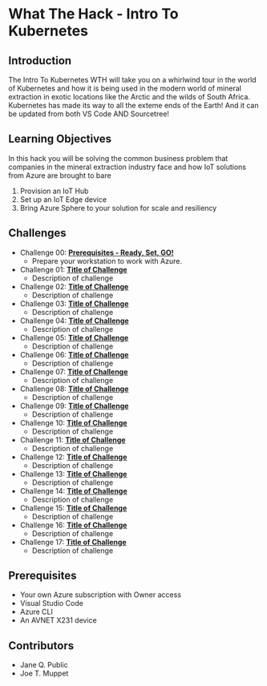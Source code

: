# What The Hack - Intro To Kubernetes

## Introduction

The Intro To Kubernetes WTH will take you on a whirlwind tour in the world of Kubernetes and how it is being used in the modern world of mineral extraction in exotic locations like the Arctic and the wilds of South Africa. Kubernetes has made its way to all the exteme ends of the Earth! And it can be updated from both VS Code AND Sourcetree!

## Learning Objectives

In this hack you will be solving the common business problem that companies in the mineral extraction industry face and how IoT solutions from Azure are brought to bare

1. Provision an IoT Hub
2. Set up an IoT Edge device
3. Bring Azure Sphere to your solution for scale and resiliency

## Challenges

- Challenge 00: **[Prerequisites - Ready, Set, GO!](Student/Challenge-00.md)**
	 - Prepare your workstation to work with Azure.
- Challenge 01: **[Title of Challenge](Student/Challenge-01.md)**
	 - Description of challenge
- Challenge 02: **[Title of Challenge](Student/Challenge-02.md)**
	 - Description of challenge
- Challenge 03: **[Title of Challenge](Student/Challenge-03.md)**
	 - Description of challenge
- Challenge 04: **[Title of Challenge](Student/Challenge-04.md)**
	 - Description of challenge
- Challenge 05: **[Title of Challenge](Student/Challenge-05.md)**
	 - Description of challenge
- Challenge 06: **[Title of Challenge](Student/Challenge-06.md)**
	 - Description of challenge
- Challenge 07: **[Title of Challenge](Student/Challenge-07.md)**
	 - Description of challenge
- Challenge 08: **[Title of Challenge](Student/Challenge-08.md)**
	 - Description of challenge
- Challenge 09: **[Title of Challenge](Student/Challenge-09.md)**
	 - Description of challenge
- Challenge 10: **[Title of Challenge](Student/Challenge-10.md)**
	 - Description of challenge
- Challenge 11: **[Title of Challenge](Student/Challenge-11.md)**
	 - Description of challenge
- Challenge 12: **[Title of Challenge](Student/Challenge-12.md)**
	 - Description of challenge
- Challenge 13: **[Title of Challenge](Student/Challenge-13.md)**
	 - Description of challenge
- Challenge 14: **[Title of Challenge](Student/Challenge-14.md)**
	 - Description of challenge
- Challenge 15: **[Title of Challenge](Student/Challenge-15.md)**
	 - Description of challenge
- Challenge 16: **[Title of Challenge](Student/Challenge-16.md)**
	 - Description of challenge
- Challenge 17: **[Title of Challenge](Student/Challenge-17.md)**
	 - Description of challenge

## Prerequisites

- Your own Azure subscription with Owner access
- Visual Studio Code
- Azure CLI
- An AVNET X231 device

## Contributors

- Jane Q. Public
- Joe T. Muppet
